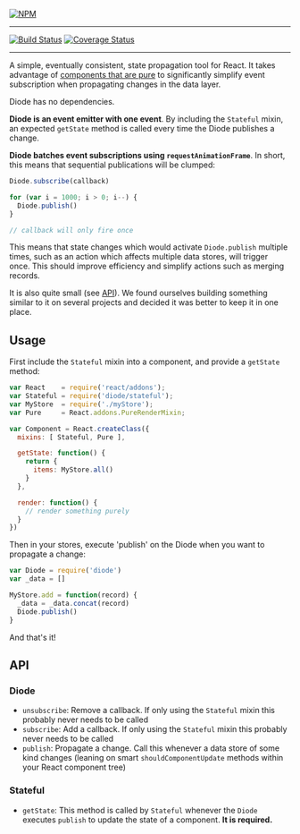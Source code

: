 [![NPM](https://nodei.co/npm/diode.png?compact=true)](https://npmjs.org/package/diode)

---

[![Build Status](https://travis-ci.org/vigetlabs/diode.png?branch=master)](https://travis-ci.org/vigetlabs/diode)
[![Coverage Status](https://coveralls.io/repos/vigetlabs/diode/badge.svg)](https://coveralls.io/r/vigetlabs/diode)

---

A simple, eventually consistent, state propagation tool for React. It
takes advantage of
[components that are pure](http://facebook.github.io/react/docs/pure-render-mixin.html)
to significantly simplify event subscription when propagating changes
in the data layer.

Diode has no dependencies.

**Diode is an event emitter with one event**. By including the `Stateful`
mixin, an expected `getState` method is called every time the Diode
publishes a change.

**Diode batches event subscriptions using `requestAnimationFrame`**. In
short, this means that sequential publications will be clumped:

```javascript
Diode.subscribe(callback)

for (var i = 1000; i > 0; i--) {
  Diode.publish()
}

// callback will only fire once
```

This means that state changes which would activate `Diode.publish`
multiple times, such as an action which affects multiple data stores,
will trigger once. This should improve efficiency and simplify actions
such as merging records.

It is also quite small (see [API](#api)). We found ourselves building
something similar to it on several projects and decided it was better
to keep it in one place.

## Usage

First include the `Stateful` mixin into a component, and provide a
`getState` method:

```javascript
var React    = require('react/addons');
var Stateful = require('diode/stateful');
var MyStore  = require('./myStore');
var Pure     = React.addons.PureRenderMixin;

var Component = React.createClass({
  mixins: [ Stateful, Pure ],

  getState: function() {
    return {
      items: MyStore.all()
    }
  },

  render: function() {
    // render something purely
  }
})
```

Then in your stores, execute 'publish' on the Diode when you want to
propagate a change:

```javascript
var Diode = require('diode')
var _data = []

MyStore.add = function(record) {
  _data = _data.concat(record)
  Diode.publish()
}
```

And that's it!

## API

### Diode

- `unsubscribe`: Remove a callback. If only using the `Stateful` mixin
  this probably never needs to be called
- `subscribe`: Add a callback. If only using the `Stateful` mixin
  this probably never needs to be called
- `publish`: Propagate a change. Call this whenever a data store of
  some kind changes (leaning on smart `shouldComponentUpdate` methods
  within your React component tree)

### Stateful

- `getState`: This method is called by `Stateful` whenever the `Diode`
  executes `publish` to update the state of a component. **It is required.**
